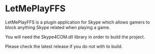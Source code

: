 # LetMePlayFFS
LetMePlayFFS is a plugin application for Skype which allows gamers to block anything Skype related when playing a game.

You will need the Skype4COM.dll library in order to build the project.

Please check the latest release if you do not with to build.

